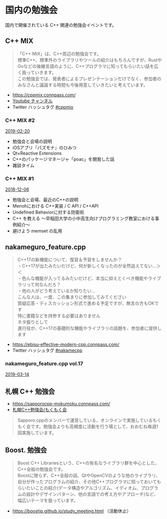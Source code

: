 # 国内の勉強会

国内で開催されている C++ 関連の勉強会イベントです。

## C++ MIX
>「C++ MIX」は、C++周辺の勉強会です。  
標準C++、標準外のライブラリやツールの紹介はもちろんですが、RustやGoなどの後継言語のように、C++プログラマに知ってもらいたい話を広く扱っていきます。  
この勉強会では、発表者によるプレゼンテーションだけでなく、参加者のみなさんと議論する時間も今後用意していきたいと考えています。

- https://cppmix.connpass.com/
- [Youtube チャンネル](https://www.youtube.com/channel/UC3c011RjfXoU4Gj86V7sb_w)
- Twitter ハッシュタグ [#cppmix](https://twitter.com/search?q=%23cppmix)

### C++ MIX #2
[2019-02-20](https://cppmix.connpass.com/event/115640/)

- 勉強会と会場の説明
- iOSアプリ『パズモナ』のひみつ
- Qt×Reactive Extensions
- C++のパッケージマネージャ「poac」を開発した話
- 雑談タイム

### C++ MIX #1
[2018-12-06](https://cppmix.connpass.com/event/107576/)

- 勉強会と会場、最近のC++の説明
- Menohにおける C++実装 / C API / C++API
- Undefined Behaviorに対する防衛術
- C++ を教える ～早稲田大学の小中高生向けプログラミング教室における事例紹介～
- 避けよう memset の乱用


## nakameguro_feature.cpp
>C++17の新機能について、復習＆予習をしませんか？  
・C++17が出たみたいだけど、何が新しくなったのが全然追えてない…＞＜  
・色んな機能が入ってるみたいだけど、本当に抑えとくべき機能やライブラリって何なんだろ？  
・他の人がどう考えているか知りたい…  
こんな人は、一度、この集まりに参加してみてください  
質疑応答・ディスカッション形式で進める予定ですが、無言の方もOKです  
特に書籍などを持参する必要はありません  
ネタ振りとして  
進行役が、C++17の基礎的な機能やライブラリの話題を、参加者に提供します

- https://ebisu-effective-modern-cpp.connpass.com/
- Twitter ハッシュタグ [#nakamecpp](https://twitter.com/search?q=%23nakamecpp)

### nakameguro_feature.cpp vol.17
[2019-03-14](https://ebisu-effective-modern-cpp.connpass.com/event/122404/)


## 札幌 C++ 勉強会
- https://sapporocpp-mokumoku.connpass.com/
- [札幌C++勉強会/もくもく会](https://sapporocpp-mokumoku.connpass.com/)
>Sapporo.cppのメンバーで運営している、オンラインで実施しているもくもく会です。勉強会よりも高頻度に活動を行う場として、おおむね毎週1回実施しています。

## Boost. 勉強会
>Boost C++ Librariesという、C++の有名なライブラリ群を中心とした、C++全般の勉強会です。  
Boostに限らず、C++全般の話、QtやOpenCVのような他のライブラリ、自分が作ったプログラムの紹介、その他C++プログラマに知っておいてもらいたいことの紹介(データ構造やアルゴリズム、イディオム、プログラムの設計やデザインパターン、他の言語での考え方やアプローチ)など、幅広いテーマを扱っています。

- https://boostjp.github.io/study_meeting.html （活動休止）

